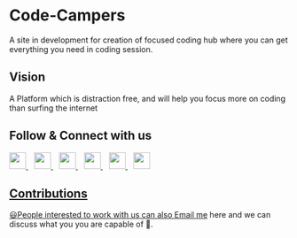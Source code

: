 # Code-Campers
A site in development for creation of focused coding hub where you can get everything you need in coding session.
## Vision
A Platform which is distraction free, and will help you focus more on coding than surfing the internet
## Follow & Connect with us
   <a href="https://www.youtube.com/c/CommunityClassroom">
    <img width="30px" src="https://www.vectorlogo.zone/logos/youtube/youtube-icon.svg" />
   </a>&ensp;
  <a href="https://discord.gg/dkTTtGv9nC">
    <img width="30px" src="https://www.vectorlogo.zone/logos/discordapp/discordapp-tile.svg" />
  </a>&ensp;
    <a href="https://t.me/Domdev_ttvg">
    <img width="30px" src="https://www.vectorlogo.zone/logos/telegram/telegram-icon.svg" />
  </a> 
  </a>&ensp;
  <a href="https://twitter.com/TheTechVillageT">
    <img width="30px" src="https://www.vectorlogo.zone/logos/twitter/twitter-official.svg" />
  </a>&ensp;
  <a href="https://www.linkedin.com/in/vedant-kahalekar-89675122b/">
    <img width="30px" src="https://www.vectorlogo.zone/logos/linkedin/linkedin-icon.svg" />
  </a>&ensp;
  <a href="https://www.instagram.com/the.tech.village/">
    <img width="30px" src="https://www.vectorlogo.zone/logos/instagram/instagram-icon.svg" />

## Contributions
 :smiley:People interested to work with us can also [Email me](contact.ttvillage@gmail.com) here and we can discuss what you you are capable of :love_you_gesture:.
